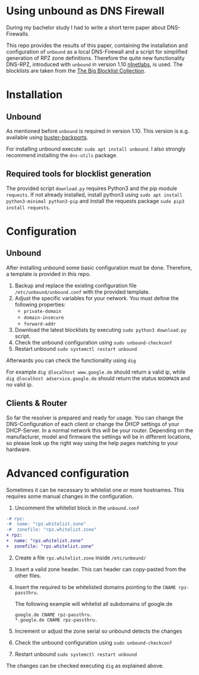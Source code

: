 # Using unbound as DNS Firewall

During my bachelor study I had to write a short term paper about DNS-Firewalls. 

This repo provides the results of this paper, containing the installation and configuration of `unbound` as a local DNS-Firewall and a script for simplified generation of RPZ zone definitions. Therefore the quite new functionality DNS-RPZ, introduced with `unbound` in version 1.10 [nlnetlabs](https://nlnetlabs.nl/news/2020/Feb/20/unbound-1.10.0-released/), is used. The blocklists are taken from the [The Big Blocklist Collection](https://firebog.net/).

# Installation

## Unbound

As mentioned before `unbound` is required in version 1.10. This version is e.g. available using [buster-backports](https://packages.debian.org/buster-backports/unbound). 

For installing unbound execute: `sudo apt install unbound`. I also strongly recommend installing the `dns-utils` package.

## Required tools for blocklist generation

The provided script `download.py` requires Python3 and the pip module `requests`. If not already installed, install python3 using `sudo apt install python3-minimal python3-pip` and install the requests package `sudo pip3 install requests`.

# Configuration

## Unbound

After installing unbound some basic configuration must be done.
Therefore, a template is provided in this repo.

1. Backup and replace the existing configuration file `/etc/unbound/unbound.conf` with the provided template.
2. Adjust the specific variables for your network. You must define the following properties:
    * `private-domain`
    * `domain-insecure`
    * `forward-addr`
3. Download the latest blocklists by executing `sudo python3 download.py` script.
4. Check the unbound configuration using `sudo unbound-checkconf`
5. Restart unbound `sudo systemctl restart unbound`

Afterwards you can check the functionality using `dig`

For example `dig @localhost www.google.de` should return a valid ip, while `dig @localhost adservice.google.de` should return the status `NXDOMAIN` and no valid ip.

## Clients & Router

So far the resolver is prepared and ready for usage. You can change the DNS-Configuration of each client or change the DHCP settings of your DHCP-Server. In a normal network this will be your router. Depending on the manufacturer, model and firmware the settings will be in different locations, so please look up the right way using the help pages matching to your hardware.

# Advanced configuration

Sometimes it can be necessary to whitelist one or more hostnames. This requires some manual changes in the configuration.

1. Uncomment the whitelist block in the `unbound.conf` 
```diff
-# rpz: 
-#  name: "rpz.whitelist.zone"
-#  zonefile: "rpz.whitelist.zone"
+ rpz: 
+  name: "rpz.whitelist.zone"
+  zonefile: "rpz.whitelist.zone"
```
2. Create a file `rpz.whitelist.zone` inside `/etc/unbound/`
3. Insert a valid zone header. This can header can copy-pasted from the other files.
4. Insert the required to be whitelisted domains pointing to the `CNAME rpz-passthru.`

    The following example will whitelist all subdomains of google.de 
    ```
    google.de CNAME rpz-passthru.
    *.google.de CNAME rpz-passthru.
    ``` 
5. Increment or adjust the zone serial so unbound detects the changes
6. Check the unbound configuration using `sudo unbound-checkconf`
7. Restart unbound `sudo systemctl restart unbound`

The changes can be checked executing `dig` as explained above.  